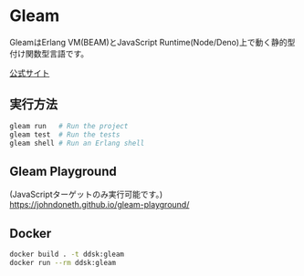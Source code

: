 # Gleam

GleamはErlang VM(BEAM)とJavaScript Runtime(Node/Deno)上で動く静的型付け関数型言語です。

[公式サイト](https://gleam.run)

## 実行方法

```sh
gleam run   # Run the project
gleam test  # Run the tests
gleam shell # Run an Erlang shell
```

## Gleam Playground

(JavaScriptターゲットのみ実行可能です。)
https://johndoneth.github.io/gleam-playground/

## Docker

```sh
docker build . -t ddsk:gleam
docker run --rm ddsk:gleam
```
